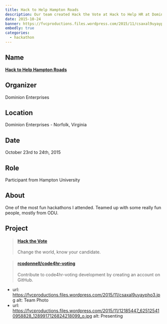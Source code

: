 ```yaml
---
title: Hack to Help Hampton Roads
description: Our team created Hack the Vote at Hack to Help HR at Dominion Enterprises.
date: 2015-10-24
banner: https://fvcproductions.files.wordpress.com/2015/11/csaxal9uyaypho3.jpg
embedly: true
categories:
  - hackathon
---
```


## Name

<a title="DE" href="https://hackathon.dominionenterprises.com/" target="_blank" rel="noopener"><strong>Hack to Help Hampton Roads</strong></a>

## Organizer

Dominion Enterprises

## Location

Dominion Enterprises - Norfolk, Virginia

## Date

October 23rd to 24th, 2015

## Role

Participant from Hampton University

## About

One of the most fun hackathons I attended. Teamed up with some really fun people, mostly from ODU.

## Project

<blockquote class="embedly-card"><h4><a href="//rcodonnell.github.io/code4hr-voting/">Hack the Vote</a></h4><p>Change the world, know your candidate.</p></blockquote>

<blockquote class="embedly-card"><h4><a href="https://github.com/rcodonnell/code4hr-voting">rcodonnell/code4hr-voting</a></h4><p>Contribute to code4hr-voting development by creating an account on GitHub.</p></blockquote>

* url: https://fvcproductions.files.wordpress.com/2015/11/csaxal9uyaypho3.jpg
  alt: Team Photo
* url: https://fvcproductions.files.wordpress.com/2015/11/12185447_625125410958828_1289917126824218099_o.jpg
  alt: Presenting
